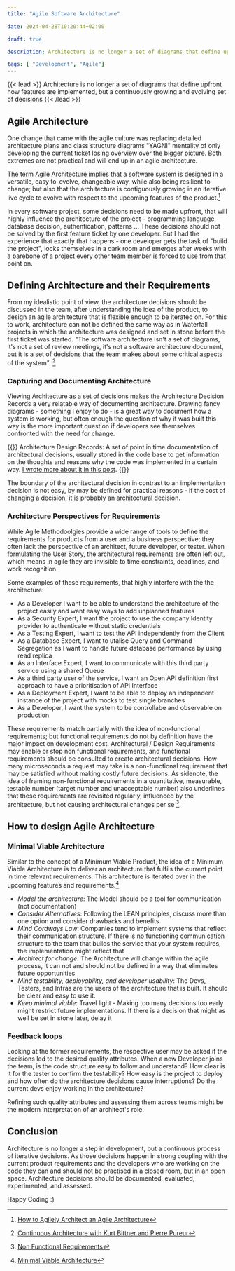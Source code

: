 ```yaml
---
title: "Agile Software Architecture"

date: 2024-04-28T10:20:44+02:00

draft: true

description: Architecture is no longer a set of diagrams that define upfront how features are implemented, but a continuously growing and evolving set of decisions

tags: [ "Development", "Agile"]
---
```


{{< lead >}}
 Architecture is no longer a set of diagrams that define upfront how features are implemented, but a continuously growing and evolving set of decisions
{{< /lead >}}

## Agile Architecture

One change that came with the agile culture was replacing detailed architecture plans and class structure diagrams "YAGNI" mentality of only developing the current ticket losing overview over the bigger picture. Both extremes are not practical and will end up in an agile architecture. 

The term Agile Architecture implies that a software system is designed in a versatile, easy to-evolve, changeable way, while also being resilient to change; but also that the architecture is contiguously growing in an iterative live cycle to evolve with respect to the upcoming features of the product.[^agileArchitecture]

[^agileArchitecture]: [How to Agilely Architect an Agile Architecture](https://insights.sei.cmu.edu/documents/1395/2014_101_001_493902.pdf)

In every software project, some decisions need to be made upfront, that will highly influence the architecture of the project - programming language, database decision, authentication, patterns ... 
These decisions should not be solved by the first feature ticket by one developer. But I had the experience that exactly that happens - one developer gets the task of "build the project", locks themselves in a dark room and emerges after weeks with a barebone of a project every other team member is forced to use from that point on. 

## Defining Architecture and their Requirements
From my idealistic point of view, the architecture decisions should be discussed in the team, after understanding the idea of the product, to design an agile architecture that is flexible enough to be iterated on. 
For this to work, architecture can not be defined the same way as in Waterfall projects in which the architecture was designed and set in stone before the first ticket was started. "The software architecture isn't a set of diagrams, it's not a set of review meetings, it's not a software architecture document, but it is a set of decisions that the team makes about some critical aspects of the system". [^continousArchitecture]

[^continousArchitecture]:[Continuous Architecture with Kurt Bittner and Pierre Pureur](https://www.infoq.com/podcasts/continuous-architecture/)

### Capturing and Documenting Architecture

Viewing Architecture as a set of decisions makes the Architecture Decision Records a very relatable way of documenting architecture. 
Drawing fancy diagrams - something I enjoy to do - is a great way to document how a system is working, but often enough the question of why it was built this way is the more important question if developers see themselves confronted with the need for change. 

{{<alert>}}
Architecture Design Records: A set of point in time documentation of architectural decisions, usually stored in the code base to get information on the thoughts and reasons why the code was implemented in a certain way. [I wrote more about it in this post](https://www.blog.philodev.one/posts/2023-04-communicating-between-teams/#architecture-decision-records).
{{</alert>}}

The boundary of the architectural decision in contrast to an implementation decision is not easy, by may be defined for practical reasons - if the cost of changing a decision, it is probably an architectural decision.

### Architecture Perspectives for Requirements

While Agile Methodoolgies provide a wide range of tools to define the requirements for products from a user and a business perspective; they often lack the perspective of an architect, future developer, or tester. 
When formulating the User Story, the architectural requirements are often left out, which means in agile they are invisible to time constraints, deadlines, and work recognition. 

Some examples of these requirements, that highly interfere with the the architecture: 
* As a Developer I want to be able to understand the architecture of the project easily and want easy ways to add unplanned features
* As a Security Expert, I want the project to use the company Identity provider to authenticate without static credentials
* As a Testing Expert, I want to test the API independently from the Client
* As a Database Expert, I want to utalise Query and Command Segregation as I want to handle future database performance by using read replica
* As an Interface Expert, I want to communicate with this third party service using a shared Queue
* As a third party user of the service, I want an Open API definition first approach to have a prioritisation of API Interface
* As a Deployment Expert, I want to be able to deploy an independent instance of the project with mocks to test single branches
* As a Developer, I want the system to be controllabe and observable on production

These requirements match partially with the idea of non-functional requirements; but functional requirements do not by definition have the major impact on development cost.
Architectural / Design Requirements may enable or stop non functional requirements, and functional requirements should be consulted to create architectural decisions. How many microseconds a request may take is a non-functional requirement that may  be satisfied without making costly future decisions. As sidenote, the idea of framing non-functional requirements in a quantitative, measurable, testable number (target number and unacceptable number) also underlines that these requirements are revisited regularly, influenced by the architecture, but not causing architectural changes per se  [^nonFuncReqs]. 

[^nonFuncReqs]: [Non Functional Requirements](https://scaledagileframework.com/nonfunctional-requirements/)

## How to design Agile Architecture
### Minimal Viable Architecture

Similar to the concept of a Minimum Viable Product, the idea of a Minimum Viable Architecture is to deliver an architecture that fulfils the current point in time relevant requirements. This architecture is iterated over in the upcoming features and requirements.[^mva]

[^mva]: [Minimal Viable Architecture](https://continuousarchitecture.com/2021/12/21/minimum-viable-architecture-how-to-continuously-evolve-an-architectural-design-over-time/)

* *Model the architecture*: The Model should be a tool for communication (not documentation)
* *Consider Alternatives*: Following the LEAN principles, discuss more than one option and consider drawbacks and benefits
* *Mind Cordways Law*: Companies tend to implement systems that reflect their communication structure. If there is no functioning communication structure to the team that builds the service that your system requires, the implementation might reflect that
* *Architect for change*: The Architecture will change within the agile process, it can not and should not be defined in a way that eliminates future opportunities
* *Mind testability, deployability, and developer usability*: The Devs, Testers, and Infras are the users of the architecture that is built. It should be clear and easy to use it. 
* *Keep minimal viable*: Travel light - Making too many decisions too early might restrict future implementations. If there is a decision that might as well be set in stone later, delay it

### Feedback loops

Looking at the former requirements, the respective user may be asked if the decisions led to the desired quality attributes. When a new Developer joins the team, is the code structure easy to follow and understand? How clear is it for the tester to confirm the testability? How easy is the project to deploy and how often do the architecture decisions cause interruptions? Do the current devs enjoy working in the architecture?

Refining such quality attributes and assessing them across teams might be the modern interpretation of an architect's role. 

## Conclusion

Architecture is no longer a step in development, but a continuous process of iterative decisions. As those decisions happen in strong coupling with the current product requirements and the developers who are working on the code they can and should not be practised in a closed room, but in an open space. Architecture decisions should be documented, evaluated, experimented, and assessed.

Happy Coding :)
